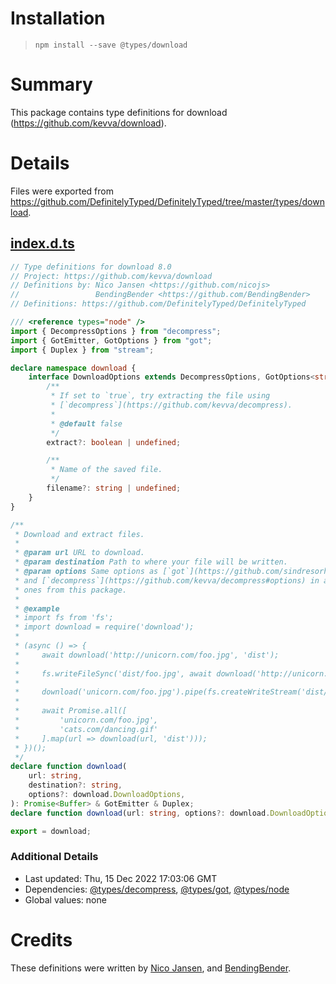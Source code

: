 # Installation
> `npm install --save @types/download`

# Summary
This package contains type definitions for download (https://github.com/kevva/download).

# Details
Files were exported from https://github.com/DefinitelyTyped/DefinitelyTyped/tree/master/types/download.
## [index.d.ts](https://github.com/DefinitelyTyped/DefinitelyTyped/tree/master/types/download/index.d.ts)
````ts
// Type definitions for download 8.0
// Project: https://github.com/kevva/download
// Definitions by: Nico Jansen <https://github.com/nicojs>
//                 BendingBender <https://github.com/BendingBender>
// Definitions: https://github.com/DefinitelyTyped/DefinitelyTyped

/// <reference types="node" />
import { DecompressOptions } from "decompress";
import { GotEmitter, GotOptions } from "got";
import { Duplex } from "stream";

declare namespace download {
    interface DownloadOptions extends DecompressOptions, GotOptions<string | null> {
        /**
         * If set to `true`, try extracting the file using
         * [`decompress`](https://github.com/kevva/decompress).
         *
         * @default false
         */
        extract?: boolean | undefined;

        /**
         * Name of the saved file.
         */
        filename?: string | undefined;
    }
}

/**
 * Download and extract files.
 *
 * @param url URL to download.
 * @param destination Path to where your file will be written.
 * @param options Same options as [`got`](https://github.com/sindresorhus/got#options)
 * and [`decompress`](https://github.com/kevva/decompress#options) in addition to the
 * ones from this package.
 *
 * @example
 * import fs from 'fs';
 * import download = require('download');
 *
 * (async () => {
 *     await download('http://unicorn.com/foo.jpg', 'dist');
 *
 *     fs.writeFileSync('dist/foo.jpg', await download('http://unicorn.com/foo.jpg'));
 *
 *     download('unicorn.com/foo.jpg').pipe(fs.createWriteStream('dist/foo.jpg'));
 *
 *     await Promise.all([
 *         'unicorn.com/foo.jpg',
 *         'cats.com/dancing.gif'
 *     ].map(url => download(url, 'dist')));
 * })();
 */
declare function download(
    url: string,
    destination?: string,
    options?: download.DownloadOptions,
): Promise<Buffer> & GotEmitter & Duplex;
declare function download(url: string, options?: download.DownloadOptions): Promise<Buffer> & GotEmitter & Duplex;

export = download;

````

### Additional Details
 * Last updated: Thu, 15 Dec 2022 17:03:06 GMT
 * Dependencies: [@types/decompress](https://npmjs.com/package/@types/decompress), [@types/got](https://npmjs.com/package/@types/got), [@types/node](https://npmjs.com/package/@types/node)
 * Global values: none

# Credits
These definitions were written by [Nico Jansen](https://github.com/nicojs), and [BendingBender](https://github.com/BendingBender).
